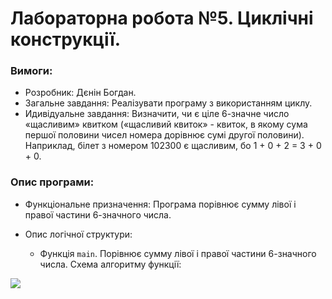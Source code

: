 # Лабораторна робота №5. Циклічні конструкції.

### Вимоги:

- Розробник: Дєнін Богдан.
- Загальне завдання: Реалізувати програму з використанням циклу.
- Идивідуальне завдання: Визначити, чи є ціле 6-значне число «щасливим» квитком («щасливий квиток» - квиток, в якому сума першої половини чисел номера дорівнює сумі другої половини). Наприклад, білет з номером 102300 є щасливим, бо 1 + 0 + 2 = 3 + 0 + 0.

### Опис програми:

- Функціональне призначення: Програма порівнює сумму лівої і правої частини 6-значного числа.

- Опис логічної структури:

  * Функція `main`. Порівнює сумму лівої і правої частини 6-значного числа. Схема алгоритму функції:

 ![](/home/enerybarro/lab/lab05/doc/assets/block_shema.png)

